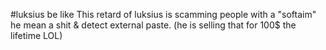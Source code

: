#luksius be like
This retard of luksius is scamming people with a "softaim" he mean a shit & detect external paste.
(he is selling that for 100$ the lifetime LOL)
